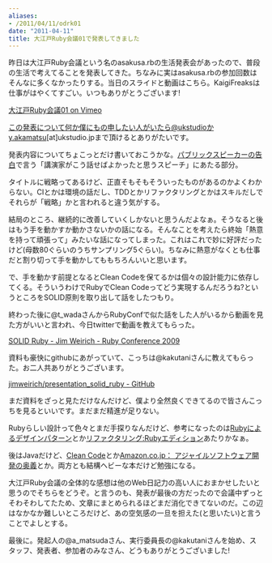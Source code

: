 ```yaml
---
aliases:
- /2011/04/11/odrk01
date: "2011-04-11"
title: 大江戸Ruby会議01で発表してきました
---
```


昨日は大江戸Ruby会議という名のasakusa.rbの生活発表会があったので、普段の生活で考えてることを発表してきた。ちなみに実はasakusa.rbの参加回数はそんなに多くなかったりする。当日のスライドと動画はこちら。KaigiFreaksは仕事がはやくてすごい。いつもありがとうございます!



<a href="http://vimeo.com/channels/oedorubykaigi01">大江戸Ruby会議01 on Vimeo</a>

この発表について何か僕にもの申したい人がいたら@ukstudioかy.akamatsu[at]ukstudio.jpまで頂けるとありがたいです。

発表内容についてちょこっとだけ書いておこうかな。<a href="http://www.amazon.co.jp/gp/product/487311473X?ie=UTF8&ref_=sr_1_1&qid=1302526992&sr=8-1&linkCode=shr&camp=1207&creative=8411&tag=ukstudio0c-22">パブリックスピーカーの告白</a>で言う「講演家がこう話せばよかったと思うスピーチ」にあたる部分。

タイトルに戦略ってあるけど、正直そもそもそういったものがあるのかよくわからない。CIとかは環境の話だし、TDDとかリファクタリングとかはスキルだしでそれらが「戦略」かと言われると違う気がする。

結局のところ、継続的に改善していくしかないと思うんだよなぁ。そうなると後はもう手を動かすか動かさないかの話になる。そんなことを考えたら終始「熱意を持って頑張って」みたいな話になってしまった。これはこれで妙に好評だったけど(母数80ぐらいのうちサンプリング5ぐらい)。ちなみに熱意がなくとも仕事だと割り切って手を動かしてももちろんいいと思います。

で、手を動かす前提となるとClean Codeを保てるかは個々の設計能力に依存してくる。そういうわけでRubyでClean Codeってどう実現するんだろうね?というところをSOLID原則を取り出して話をしたつもり。

終わった後に@t_wadaさんからRubyConfで似た話をした人がいるから動画を見た方がいいと言われ、今日twitterで動画を教えてもらった。

<a href="http://confreaks.net/videos/185-rubyconf2009-solid-ruby">SOLID Ruby - Jim Weirich - Ruby Conference 2009</a>

資料も豪快にgithubにあがっていて、こっちは@kakutaniさんに教えてもらった。お二人共ありがとうございます。

<a href="https://github.com/jimweirich/presentation_solid_ruby">jimweirich/presentation_solid_ruby - GitHub</a>

まだ資料をざっと見ただけなんだけど、僕より全然良くできてるので皆さんこっちを見るといいです。まだまだ精進が足りない。

Rubyらしい設計って色々とまだ手探りなんだけど、参考になったのは<a href="http://www.amazon.co.jp/gp/product/4894712857?ie=UTF8&ref_=sr_1_1&s=books&qid=1302526019&sr=8-1&linkCode=shr&camp=1207&creative=8411&tag=ukstudio0c-22">Rubyによるデザインパターン</a>とか<a href="http://www.amazon.co.jp/gp/product/4048678841?ie=UTF8&ref_=sr_1_2&s=books&qid=1302526019&sr=8-2&linkCode=shr&camp=1207&creative=8411&tag=ukstudio0c-22">リファクタリング:Rubyエディション</a>あたりかなぁ。

後はJavaだけど、<a href="http://www.amazon.co.jp/gp/product/4048676881?ie=UTF8&ref_=sr_1_1&s=books&qid=1302526151&sr=1-1&linkCode=shr&camp=1207&creative=8411&tag=ukstudio0c-22">Clean Code</a>とか<a href="http://www.amazon.co.jp/gp/product/4797347783?ie=UTF8&ref_=sr_1_2&s=books&qid=1302526151&sr=1-2&linkCode=shr&camp=1207&creative=8411&tag=ukstudio0c-22">Amazon.co.jp： アジャイルソフトウェア開発の奥義</a>とか。両方とも結構ヘビーな本だけど勉強になる。

大江戸Ruby会議の全体的な感想は他のWeb日記力の高い人におまかせしたいと思うのでそちらをどうぞ。と言うのも、発表が最後の方だったので会議中ずっとそわそわしてたため、文章にまとめられるほどまだ消化できてないのだ。この辺はなかなか難しいところだけど、あの空気感の一旦を担えた(と思いたい)と言うことでよしとする。

最後に。発起人の@a_matsudaさん、実行委員長の@kakutaniさんを始め、スタッフ、発表者、参加者のみなさん、どうもありがとうございました!